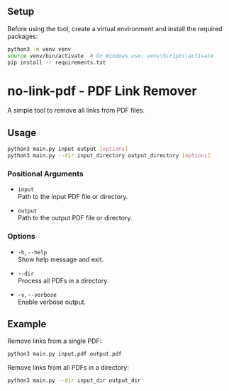 ## Setup

Before using the tool, create a virtual environment and install the required packages:

```bash
python3 -m venv venv
source venv/bin/activate  # On Windows use: venv\Scripts\activate
pip install -r requirements.txt
```

# no-link-pdf - PDF Link Remover

A simple tool to remove all links from PDF files.

## Usage

```bash
python3 main.py input output [options]
python3 main.py --dir input_directory output_directory [options]
```

### Positional Arguments

- `input`  
    Path to the input PDF file or directory.

- `output`  
    Path to the output PDF file or directory.

### Options

- `-h`, `--help`  
    Show help message and exit.

- `--dir`  
    Process all PDFs in a directory.

- `-v`, `--verbose`  
    Enable verbose output.

## Example

Remove links from a single PDF:

```bash
python3 main.py input.pdf output.pdf
```

Remove links from all PDFs in a directory:

```bash
python3 main.py --dir input_dir output_dir
```